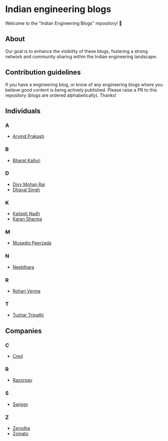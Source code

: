 # Indian engineering blogs

Welcome to the "Indian Engineering Blogs" repository! 🚀

## About

Our goal is to enhance the visibility of these blogs, fostering a strong network and community sharing within the Indian engineering landscape.

## Contribution guidelines

If you have a engineering blog, or know of any engineering blogs where you believe good content is being actively published. Please raise a PR to this repository (blogs are ordered alphabetically). Thanks!


## Individuals

### A
- [Arvind Prakash](https://arvindprakash.com)

### B
- [Bharat Kalluri](https://bharatkalluri.com)

### D 
- [Divy Mohan Rai](https://divymohanrai.com)
- [Dhaval Singh](https://www.dsdev.in)

### K
- [Kailash Nadh](https://nadh.in/)
- [Karan Sharma](https://mrkaran.dev/)

### M
- [Musadiq Peerzada](https://www.musadiqpeerzada.com/blog)
### N
- [Neeldhara](https://neeldhara.com)

### R
- [Rohan Verma](https://rohanverma.net/)

### T
- [Tushar Tripathi](https://tushartripathi.me/)

## Companies

### C
- [Cred](https://engineering.cred.club/)

### R
- [Razorpay](https://engineering.razorpay.com/)

### S
- [Swiggy](https://bytes.swiggy.com/tagged/swiggy-engineering)

### Z
- [Zerodha](https://zerodha.tech/blog/)
- [Zomato](https://blog.zomato.com/)
